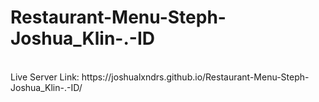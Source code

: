 # Restaurant-Menu-Steph-Joshua_Klin-.-ID
<br>
Live Server Link: https://joshualxndrs.github.io/Restaurant-Menu-Steph-Joshua_Klin-.-ID/
